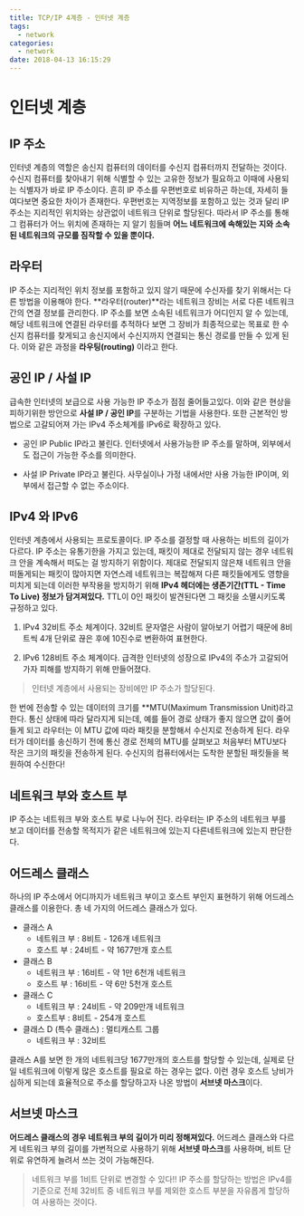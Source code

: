 ```yaml
---
title: TCP/IP 4계층 - 인터넷 계층
tags:
  - network
categories:
  - network
date: 2018-04-13 16:15:29
---
```


# 인터넷 계층

## IP 주소
인터넷 계층의 역할은 송신지 컴퓨터의 데이터를 수신지 컴퓨터까지 전달하는 것이다. 수신지 컴퓨터를 찾아내기 위해 식별할 수 있는 고유한 정보가 필요하고 이때에 사용되는 식별자가 바로 IP 주소이다. 흔히 IP 주소를 우편번호로 비유하곤 하는데, 자세히 들여다보면 중요한 차이가 존재한다. 우편번호는 지역정보를 포함하고 있는 것과 달리 IP 주소는 지리적인 위치와는 상관없이 네트워크 단위로 할당된다. 따라서 IP 주소를 통해 그 컴퓨터가 어느 위치에 존재하는 지 알기 힘들며 **어느 네트워크에 속해있는 지와 소속된 네트워크의 규모를 짐작할 수 있을 뿐이다.**

## 라우터
IP 주소는 지리적인 위치 정보를 포함하고 있지 않기 때문에 수신자를 찾기 위해서는 다른 방법을 이용해야 한다. **라우터(router)**라는 네트워크 장비는 서로 다른 네트워크 간의 연결 정보를 관리한다. IP 주소를 보면 소속된 네트워크가 어디인지 알 수 있는데, 해당 네트워크에 연결된 라우터를 추적하다 보면 그 장비가 최종적으로는 목표로 한 수신지 컴퓨터를 찾게되고 송신지에서 수신지까지 연결되는 통신 경로를 만들 수 있게 된다. 이와 같은 과정을 **라우팅(routing)** 이라고 한다.

## 공인 IP / 사설 IP
급속한 인터넷의 보급으로 사용 가능한 IP 주소가 점점 줄어들고있다. 이와 같은 현상을 피하기위한 방안으로 **사설 IP / 공인 IP**를 구분하는 기법을 사용한다. 또한 근본적인 방법으로 고갈되어져 가는 IPv4 주소체계를 IPv6로 확장하고 있다.

* 공인 IP
Public IP라고 불린다. 인터넷에서 사용가능한 IP 주소를 말하며, 외부에서도 접근이 가능한 주소를 의미한다.

* 사설 IP
Private IP라고 불린다. 사무실이나 가정 내에서만 사용 가능한 IP이며, 외부에서 접근할 수 없는 주소이다. 

## IPv4 와 IPv6
인터넷 계층에서 사용되는 프로토콜이다. IP 주소를 결정할 때 사용하는 비트의 길이가 다르다. IP 주소는 유통기한을 가지고 있는데, 패킷이 제대로 전달되지 않는 경우 네트워크 안을 계속해서 떠도는 걸 방지하기 위함이다. 제대로 전달되지 않은채 네트워크 안을 떠돌게되는 패킷이 많아지면 자연스레 네트워크는 복잡해져 다른 패킷들에게도 영향을 미치게 되는데 이러한 부작용을 방지하기 위해 **IPv4 헤더에는 생존기간(TTL - Time To Live) 정보가 담겨져있다.** TTL이 0인 패킷이 발견된다면 그 패킷을 소멸시키도록 규정하고 있다.

1. IPv4
32비트 주소 체계이다. 32비트 문자열은 사람이 알아보기 어렵기 때문에 8비트씩 4개 단위로 끊은 후에 10진수로 변환하여 표현한다.

2. IPv6
128비트 주소 체계이다. 급격한 인터넷의 성장으로 IPv4의 주소가 고갈되어가자 피해를 방지하기 위해 만들어졌다.
> 인터넷 계층에서 사용되는 장비에만 IP 주소가 할당된다.

한 번에 전송할 수 있는 데이터의 크기를  **MTU(Maximum Transmission Unit)라고 한다. 통신 상태에 따라 달라지게 되는데, 예를 들어 경로 상태가 좋지 않으면 값이 줄어들게 되고 라우터는 이 MTU 값에 따라 패킷을 분할해서 수신지로 전송하게 된다. 라우터가 데이터를 송신하기 전에 통신 경로 전체의 MTU를 살펴보고 처음부터 MTU보다 작은 크기의 패킷을 전송하게 된다. 수신지의 컴퓨터에서는 도착한 분할된 패킷들을 복원하여 수신한다!

## 네트워크 부와 호스트 부
IP 주소는 네트워크 부와 호스트 부로 나누어 진다. 라우터는 IP 주소의 네트워크 부를 보고 데이터를 전송할 목적지가 같은 네트워크에 있는지 다른네트워크에 있는지 판단한다.

## 어드레스 클래스
하나의 IP 주소에서 어디까지가 네트워크 부이고 호스트 부인지 표현하기 위해 어드레스 클래스를 이용한다. 총 네 가지의 어드레스 클래스가 있다.
* 클래스 A
  * 네트워크 부 : 8비트 - 126개 네트워크
  * 호스트 부 : 24비트 - 약 1677만개 호스트
* 클래스 B
  * 네트워크 부 : 16비트 - 약 1만 6천개 네트워크
  * 호스트 부 : 16비트 - 약 6만 5천개 호스트
* 클래스 C
  * 네트워크 부 : 24비트 - 약 209만개 네트워크
  * 호스트부 : 8비트 - 254개 호스트
* 클래스 D (특수 클래스) : 멀티캐스트 그룹
  * 네트워크 부 : 32비트

클래스 A를 보면 한 개의 네트워크당 1677만개의 호스트를 할당할 수 있는데, 실제로 단일 네트워크에 이렇게 많은 호스트를 필요로 하는 경우는 없다. 이런 경우 호스트 낭비가 심하게 되는데 효율적으로 주소를 할당하고자 나온 방법이 **서브넷 마스크**이다.

## 서브넷 마스크
**어드레스 클래스의 경우 네트워크 부의 길이가 미리 정해져있다.** 어드레스 클래스와 다르게 네트워크 부의 길이를 가변적으로 사용하기 위해 **서브넷 마스크**를 사용하며, 비트 단위로 유연하게 늘려서 쓰는 것이 가능해진다.
> 네트워크 부를 1비트 단위로 변경할 수 있다!!
IP 주소를 할당하는 방법은 IPv4를 기준으로 전체 32비트 중 네트워크 부를 제외한 호스트 부분을 자유롭게 할당하여 사용하는 것이다.